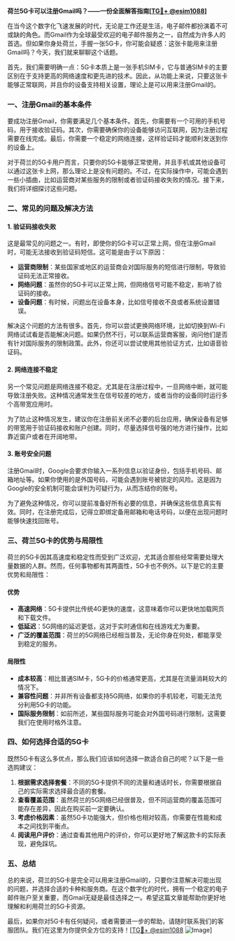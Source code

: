 **荷兰5G卡可以注册Gmail吗？——一份全面解答指南[[TG💪+ @esim1088](https://t.me/s/esim1088)]**

在当今这个数字化飞速发展的时代，无论是工作还是生活，电子邮件都扮演着不可或缺的角色。而Gmail作为全球最受欢迎的电子邮件服务之一，自然成为许多人的首选。但如果你身处荷兰，手握一张5G卡，你可能会疑惑：这张卡能用来注册Gmail吗？今天，我们就来聊聊这个话题。

首先，我们需要明确一点：5G卡本质上是一张手机SIM卡，它与普通SIM卡的主要区别在于支持更高的网络速度和更先进的技术。因此，从功能上来说，只要这张卡能够正常联网，并且你的设备支持相关设置，理论上是可以用来注册Gmail的。

### **一、注册Gmail的基本条件**

要成功注册Gmail，你需要满足几个基本条件。首先，你需要有一个可用的手机号码，用于接收验证码。其次，你需要确保你的设备能够访问互联网，因为注册过程需要在线完成。最后，你需要一个稳定的网络连接，这样验证码才能顺利发送到你的设备上。

对于荷兰的5G卡用户而言，只要你的5G卡能够正常使用，并且手机或其他设备可以通过这张卡上网，那么理论上是没有问题的。不过，在实际操作中，可能会遇到一些小插曲，比如运营商对某些服务的限制或者验证码接收失败的情况。接下来，我们将详细探讨这些问题。

### **二、常见的问题及解决方法**

#### **1. 验证码接收失败**
这是最常见的问题之一。有时，即使你的5G卡可以正常上网，但在注册Gmail时，可能无法接收到验证码短信。这可能是由于以下原因：

- **运营商限制**：某些国家或地区的运营商会对国际服务的短信进行限制，导致验证码无法正常接收。
- **网络问题**：虽然你的5G卡可以正常上网，但网络信号可能不稳定，影响了验证码的接收。
- **设备问题**：有时候，问题出在设备本身，比如信号接收不良或者系统设置错误。

解决这个问题的方法有很多。首先，你可以尝试更换网络环境，比如切换到Wi-Fi网络试试看是否能解决问题。如果仍然不行，可以联系运营商客服，询问他们是否有针对国际服务的限制政策。此外，你还可以尝试使用其他验证方式，比如语音验证码。

#### **2. 网络连接不稳定**
另一个常见问题是网络连接不稳定。尤其是在注册过程中，一旦网络中断，就可能导致注册失败。这种情况通常发生在信号较差的地方，或者当你的设备同时运行多个高带宽应用时。

为了防止这种情况发生，建议你在注册前关闭不必要的后台应用，确保设备有足够的带宽用于验证码接收和账户创建。同时，尽量选择信号强的地方进行操作，比如靠近窗户或者在开阔地带。

#### **3. 账号安全问题**
注册Gmail时，Google会要求你输入一系列信息以验证身份，包括手机号码、邮箱地址等。如果你使用的是外国号码，可能会遇到账号被锁定的风险。这是因为Google的安全机制可能会误判为可疑行为，从而冻结你的账号。

为了避免这种情况，你可以提前准备好所有必要的信息，并确保这些信息真实有效。同时，在注册完成后，记得立即绑定备用邮箱和电话号码，以便在出现问题时能够快速找回账号。

### **三、荷兰5G卡的优势与局限性**

荷兰的5G卡因其高速度和稳定性而受到广泛欢迎，尤其适合那些经常需要处理大量数据的人群。然而，任何事物都有其两面性，5G卡也不例外。以下是它的主要优势和局限性：

#### **优势**
- **高速网络**：5G卡提供比传统4G更快的速度，这意味着你可以更快地加载网页和下载文件。
- **低延迟**：5G网络的延迟更低，这对于实时通信和在线游戏尤为重要。
- **广泛的覆盖范围**：荷兰的5G网络已经相当普及，无论你身在何处，都能享受到稳定的服务。

#### **局限性**
- **成本较高**：相比普通SIM卡，5G卡的价格通常更高，尤其是在流量消耗较大的情况下。
- **兼容性问题**：并非所有设备都支持5G网络，如果你的手机较老，可能无法充分利用5G卡的功能。
- **国际服务限制**：如前所述，某些国际服务可能会对外国号码进行限制，这需要我们在使用时格外注意。

### **四、如何选择合适的5G卡**

既然5G卡有这么多优点，那么我们应该如何选择一款适合自己的呢？以下是一些选购建议：

1. **根据需求选择套餐**：不同的5G卡提供不同的流量和通话时长，你需要根据自己的实际需求选择最合适的套餐。
2. **查看覆盖范围**：虽然荷兰的5G网络已经很普及，但不同运营商的覆盖范围可能存在差异，因此在购买前一定要确认。
3. **考虑价格因素**：虽然5G卡功能强大，但价格也相对较高，你需要在性能和成本之间找到平衡点。
4. **阅读用户评价**：通过查看其他用户的评价，你可以更好地了解这款卡的实际表现，避免踩坑。

### **五、总结**

总的来说，荷兰的5G卡是完全可以用来注册Gmail的，只要你注意解决可能出现的问题，并选择合适的卡种和服务商。在这个数字化的时代，拥有一个稳定的电子邮件账户至关重要，而Gmail无疑是最佳选择之一。希望这篇文章能帮助你更好地理解和利用荷兰的5G卡资源。

最后，如果你对5G卡有任何疑问，或者需要进一步的帮助，请随时联系我们的客服团队。我们在这里为你提供全方位的支持！[[TG💪+ @esim1088](https://t.me/s/esim1088) ![Image](https://i.postimg.cc/4NQfJmqS/Snipaste-2025-05-13-00-14-12.png)]